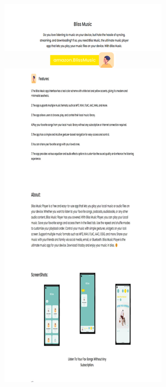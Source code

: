 <div background="white" align="center">
    <img src="Bliss/Screenshot 2024-02-07 223307.png" width="1200" height="150" alt="css-in-readme">
    <a href="https://www.amazon.com/dp/B0CV1DCSD9/ref=apps_sf_sta"><img src="Bliss/btn.png" width="210" height="50" alt="css-in-readme"></a>
    <img src="Bliss/Screenshot_7-2-2024_22560_.jpeg" width="1200" height="1000" alt="css-in-readme">
</div>
